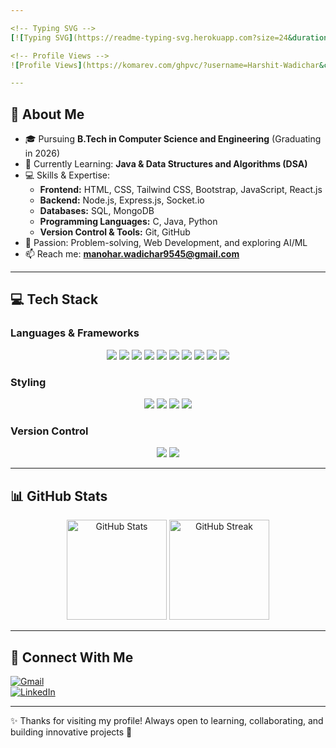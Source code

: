 ```yaml
---

<!-- Typing SVG -->
[![Typing SVG](https://readme-typing-svg.herokuapp.com?size=24&duration=4000&color=00F7FF&vCenter=true&multiline=true&width=600&height=80&lines=👋+Welcome+to+My+Profile!;I'm+Harshit+Wadichar+-+CSE+Student+%26+Developer)](https://git.io/typing-svg)

<!-- Profile Views -->
![Profile Views](https://komarev.com/ghpvc/?username=Harshit-Wadichar&color=blue&style=flat-square)

---
```


## 🚀 About Me
- 🎓 Pursuing **B.Tech in Computer Science and Engineering** (Graduating in 2026)  
- 🌱 Currently Learning: **Java & Data Structures and Algorithms (DSA)**  
- 💻 Skills & Expertise:  
  - **Frontend:** HTML, CSS, Tailwind CSS, Bootstrap, JavaScript, React.js  
  - **Backend:** Node.js, Express.js, Socket.io  
  - **Databases:** SQL, MongoDB  
  - **Programming Languages:** C, Java, Python  
  - **Version Control & Tools:** Git, GitHub  
- 🧠 Passion: Problem-solving, Web Development, and exploring AI/ML  
- 📫 Reach me: **manohar.wadichar9545@gmail.com**  

---

## 💻 Tech Stack

### **Languages & Frameworks**
<p align="center">
  <img src="https://img.shields.io/badge/C-00599C?logo=c&logoColor=white&style=for-the-badge" />
  <img src="https://img.shields.io/badge/Java-007396?logo=openjdk&logoColor=white&style=for-the-badge" />
  <img src="https://img.shields.io/badge/Python-3776AB?logo=python&logoColor=white&style=for-the-badge" />
  <img src="https://img.shields.io/badge/JavaScript-000000?logo=javascript&logoColor=F7DF1E&style=for-the-badge" />
  <img src="https://img.shields.io/badge/React-20232A?logo=react&logoColor=61DAFB&style=for-the-badge" />
  <img src="https://img.shields.io/badge/Node.js-339933?logo=node.js&logoColor=white&style=for-the-badge" />
  <img src="https://img.shields.io/badge/Express.js-000000?logo=express&logoColor=white&style=for-the-badge" />
  <img src="https://img.shields.io/badge/Socket.io-010101?logo=socketdotio&logoColor=white&style=for-the-badge" />
  <img src="https://img.shields.io/badge/MongoDB-47A248?logo=mongodb&logoColor=white&style=for-the-badge" />
  <img src="https://img.shields.io/badge/MySQL-4479A1?logo=mysql&logoColor=white&style=for-the-badge" />
</p>

### **Styling**
<p align="center">
  <img src="https://img.shields.io/badge/HTML5-E34F26?logo=html5&logoColor=white&style=for-the-badge" />
  <img src="https://img.shields.io/badge/CSS3-1572B6?logo=css3&logoColor=white&style=for-the-badge" />
  <img src="https://img.shields.io/badge/Tailwind_CSS-38B2AC?logo=tailwindcss&logoColor=white&style=for-the-badge" />
  <img src="https://img.shields.io/badge/Bootstrap-7952B3?logo=bootstrap&logoColor=white&style=for-the-badge" />
</p>

### **Version Control**
<p align="center">
  <img src="https://img.shields.io/badge/Git-F05032?logo=git&logoColor=white&style=for-the-badge" />
  <img src="https://img.shields.io/badge/GitHub-181717?logo=github&logoColor=white&style=for-the-badge" />
</p>


---

## 📊 GitHub Stats

<p align="center">
  <img src="https://github-readme-stats.vercel.app/api?username=Harshit-Wadichar&show_icons=true&theme=tokyonight" alt="GitHub Stats" height="160"/>
  <img src="https://streak-stats.demolab.com?user=Harshit-Wadichar&theme=tokyonight&hide_border=false" alt="GitHub Streak" height="160"/>
</p>

---

## 🔗 Connect With Me
[![Gmail](https://img.shields.io/badge/-Gmail-D14836?logo=gmail&logoColor=white)](mailto:manohar.wadichar9545@gmail.com)  
[![LinkedIn](https://img.shields.io/badge/-LinkedIn-blue?logo=linkedin&logoColor=white)](https://linkedin.com/in/harshit-wadichar-12b4482bb)  

---

✨ Thanks for visiting my profile! Always open to learning, collaborating, and building innovative projects 🚀


